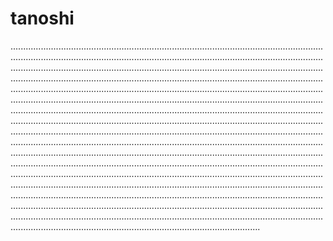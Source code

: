 # tanoshi

...............................................................................................................................................................................................................................................................................................................................................................................................................................................................................................................................................................................................................................................................................................................................................................................................................................................................................................................................................................................................................................................................................................................................................................................................................................................................................................................................................................................................................................................................................................................................................................................................................................................................................................................................................................................................................................................................................................................................................................................................................................................................................................................................................................................................................................................................................................